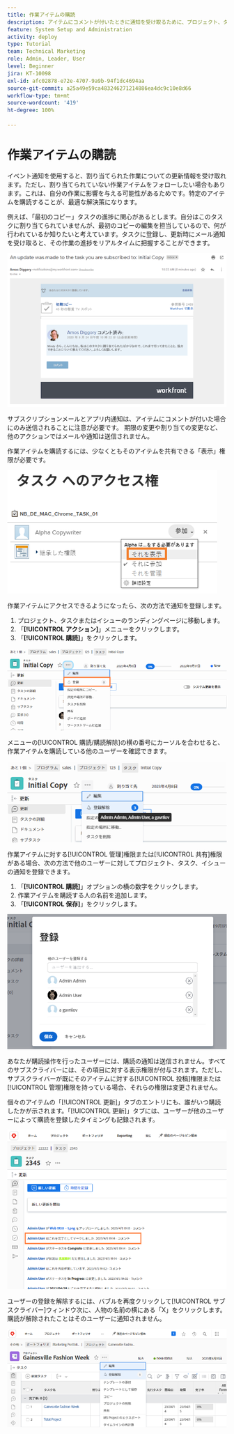 ```yaml
---
title: 作業アイテムの購読
description: アイテムにコメントが付いたときに通知を受け取るために、プロジェクト、タスク、イシューを購読する方法について説明します。
feature: System Setup and Administration
activity: deploy
type: Tutorial
team: Technical Marketing
role: Admin, Leader, User
level: Beginner
jira: KT-10098
exl-id: afc02878-e72e-4707-9a9b-94f1dc4694aa
source-git-commit: a25a49e59ca483246271214886ea4dc9c10e8d66
workflow-type: tm+mt
source-wordcount: '419'
ht-degree: 100%

---
```


# 作業アイテムの購読

イベント通知を使用すると、割り当てられた作業についての更新情報を受け取れます。ただし、割り当てられていない作業アイテムをフォローしたい場合もあります。これは、自分の作業に影響を与える可能性があるためです。特定のアイテムを購読することが、最適な解決策になります。

例えば、「最初のコピー」タスクの進捗に関心があるとします。自分はこのタスクに割り当てられていませんが、最初のコピーの編集を担当しているので、何が行われているか知りたいと考えています。タスクに登録し、更新時にメール通知を受け取ると、その作業の進捗をリアルタイムに把握することができます。

![タスクサブスクリプションからのメール](assets/admin-fund-user-notifications-10.png)

サブスクリプションメールとアプリ内通知は、アイテムにコメントが付いた場合にのみ送信されることに注意が必要です。 期限の変更や割り当ての変更など、他のアクションではメールや通知は送信されません。

作業アイテムを購読するには、少なくともそのアイテムを共有できる「表示」権限が必要です。

![[!UICONTROL タスクアクセス]画面](assets/admin-fund-user-notifications-11.png)

作業アイテムにアクセスできるようになったら、次の方法で通知を登録します。

1. プロジェクト、タスクまたはイシューのランディングページに移動します。
1. 「**[!UICONTROL アクション]**」メニューをクリックします。
1. 「**[!UICONTROL 購読]**」をクリックします。

![[!UICONTROL タスクメニューの購読]オプション](assets/admin-fund-user-notifications-12.png)

メニューの[!UICONTROL 購読/購読解除]の横の番号にカーソルを合わせると、作業アイテムを購読している他のユーザーを確認できます。

![購読したユーザーを示すタスクメニュー](assets/admin-fund-user-notifications-13.png)

作業アイテムに対する[!UICONTROL 管理]権限または[!UICONTROL 共有]権限がある場合、次の方法で他のユーザーに対してプロジェクト、タスク、イシューの通知を登録できます。

1. 「**[!UICONTROL 購読]**」オプションの横の数字をクリックします。
1. 作業アイテムを購読する人の名前を追加します。
1. 「**[!UICONTROL 保存]**」をクリックします。

![[!UICONTROL 購読]画面](assets/admin-fund-user-notifications-15.png)

あなたが購読操作を行ったユーザーには、購読の通知は送信されません。すべてのサブスクライバーには、その項目に対する表示権限が付与されます。ただし、サブスクライバーが既にそのアイテムに対する[!UICONTROL 投稿]権限または[!UICONTROL 管理]権限を持っている場合、それらの権限は変更されません。

個々のアイテムの「[!UICONTROL 更新]」タブのエントリにも、誰がいつ購読したかが示されます。「[!UICONTROL 更新]」タブには、ユーザーが他のユーザーによって購読を登録したタイミングも記録されます。

![[!UICONTROL 購読を表示するタスクの更新]ページ](assets/admin-fund-user-notifications-16.png)

ユーザーの登録を解除するには、バブルを再度クリックして[!UICONTROL サブスクライバー]ウィンドウ次に、人物の名前の横にある「X」をクリックします。購読が解除されたことはそのユーザーに通知されません。

![[!UICONTROL プロジェクトの登録解除]メニューオプション](assets/admin-fund-user-notifications-14.png)

<!---
learn more URL: Subscribe to items in Workfront
--->
